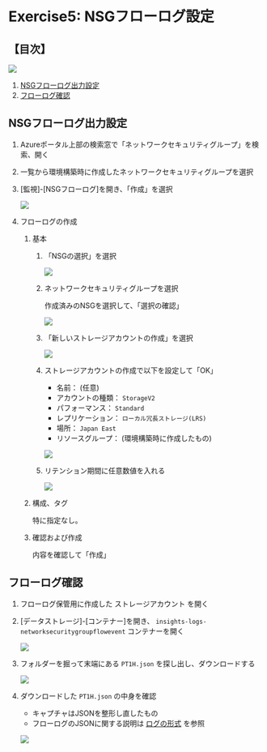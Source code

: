 # Exercise5: NSGフローログ設定

## 【目次】

![](images/ex05-0000-flowlog.png)

1. [NSGフローログ出力設定](#nsgフローログ出力設定)
1. [フローログ確認](#フローログ確認)

## NSGフローログ出力設定

1. Azureポータル上部の検索窓で「ネットワークセキュリティグループ」を検索、開く

1. 一覧から環境構築時に作成したネットワークセキュリティグループを選択

1. [監視]-[NSGフローログ]を開き、「作成」を選択

    ![](images/ex05-0101-flowlog.png)

1. フローログの作成

    1. 基本

        1. 「NSGの選択」を選択

            ![](images/ex05-0102-flowlog.png)

        1. ネットワークセキュリティグループを選択

            作成済みのNSGを選択して、「選択の確認」

            ![](images/ex05-0103-flowlog.png)

        1. 「新しいストレージアカウントの作成」を選択

            ![](images/ex05-0104-flowlog.png)

        1. ストレージアカウントの作成で以下を設定して「OK」

            * 名前： (任意)
            * アカウントの種類： `StorageV2`
            * パフォーマンス： `Standard`
            * レプリケーション： `ローカル冗長ストレージ(LRS)`
            * 場所： `Japan East`
            * リソースグループ： (環境構築時に作成したもの)

            ![](images/ex05-0105-flowlog.png)

        1. リテンション期間に任意数値を入れる

            ![](images/ex05-0106-flowlog.png)

    1. 構成、タグ

        特に指定なし。

    1. 確認および作成

        内容を確認して「作成」


## フローログ確認

1. フローログ保管用に作成した ストレージアカウント を開く

1. [データストレージ]-[コンテナー]を開き、 `insights-logs-networksecuritygroupflowevent` コンテナーを開く

    ![](images/ex05-0201-flowlog.png)

1. フォルダーを掘って末端にある `PT1H.json` を探し出し、ダウンロードする

    ![](images/ex05-0202-flowlog.png)

1. ダウンロードした `PT1H.json` の中身を確認

    * キャプチャはJSONを整形し直したもの
    * フローログのJSONに関する説明は [ログの形式](https://learn.microsoft.com/ja-jp/azure/network-watcher/network-watcher-nsg-flow-logging-overview#log-format) を参照

    ![](images/ex05-0203-flowlog.png)


